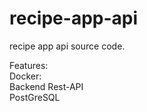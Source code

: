 # recipe-app-api
recipe app api source code.

Features:\
  Docker:\
    Backend Rest-API\
    PostGreSQL
